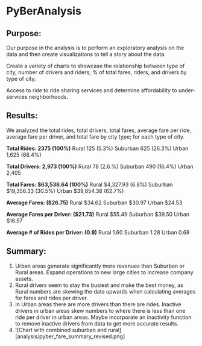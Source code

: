 # PyBerAnalysis
## Purpose:

Our purpose in the analysis is to perform an exploratory analysis on the data and then create visualizations to tell a story about the data. 

Create a variety of charts to showcase the relationship between type of city, number of drivers and riders;
% of total fares, riders, and drivers by type of city.

Access to ride to ride sharing services and determine affordability to under-services neighborhoods.

## Results:
We analyzed the total rides, total drivers, total fares, average fare per ride, average fare per driver, and total fare by city type; for each type of city.

**Total Rides: 2375 (100%)**
Rural       125 (5.3%)
Suburban    625 (26.3%)
Urban       1,625 (68.4%)

**Total Drivers: 2,973 (100%)**
Rural       78 (2.6.%)
Suburban    490 (16.4%)
Urban       2,405

**Total Fares: $63,538.64 (100%)**
Rural       $4,327.93 (6.8%)
Suburban    $19,356.33 (30.5%)
Urban       $39,854.38 (62.7%)

**Average Fares: ($26.75)**
Rural       $34.62
Suburban    $30.97
Urban       $24.53

**Average Fares per Driver: ($21.73)**
Rural       $55.49
Suburban    $39.50
Urban       $16.57

**Average # of Rides per Driver: (0.8)**
Rural       1.60
Suburban    1.28
Urban       0.68

## Summary:
1) Urban areas generate significantly more revenues than Suburban or Rural areas. Expand operations to new large cities to increase company assets.
2) Rural drivers seem to stay the busiest and make the best money, as Rural numbers are skewing the data upwards when calculating averages for fares and rides per driver.
3) In Urban areas there are more drivers than there are rides. Inactive drivers in urban areas skew numbers to where there is less than one ride per driver in urban areas. Maybe incorporate an inactivity function to remove inactive drivers from data to get more accurate results.
4) ![Chart with combined suburban and rural][analysis/pyber_fare_summary_revised.png]
